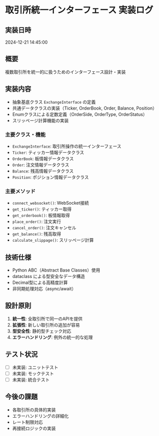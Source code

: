 # 取引所統一インターフェース 実装ログ

## 実装日時
2024-12-21 14:45:00

## 概要
複数取引所を統一的に扱うためのインターフェース設計・実装

## 実装内容
- 抽象基底クラス `ExchangeInterface` の定義
- 共通データクラスの実装（Ticker, OrderBook, Order, Balance, Position）
- Enumクラスによる定数定義（OrderSide, OrderType, OrderStatus）
- スリッページ計算機能の実装

### 主要クラス・機能
- `ExchangeInterface`: 取引所操作の統一インターフェース
- `Ticker`: ティッカー情報データクラス
- `OrderBook`: 板情報データクラス  
- `Order`: 注文情報データクラス
- `Balance`: 残高情報データクラス
- `Position`: ポジション情報データクラス

### 主要メソッド
- `connect_websocket()`: WebSocket接続
- `get_ticker()`: ティッカー取得
- `get_orderbook()`: 板情報取得
- `place_order()`: 注文実行
- `cancel_order()`: 注文キャンセル
- `get_balance()`: 残高取得
- `calculate_slippage()`: スリッページ計算

## 技術仕様
- Python ABC（Abstract Base Classes）使用
- dataclass による型安全なデータ構造
- Decimal型による高精度計算
- 非同期処理対応（async/await）

## 設計原則
1. **統一性**: 全取引所で同一のAPIを提供
2. **拡張性**: 新しい取引所の追加が容易
3. **型安全性**: 静的型チェック対応
4. **エラーハンドリング**: 例外の統一的な処理

## テスト状況
- [ ] 未実装: ユニットテスト
- [ ] 未実装: モックテスト
- [ ] 未実装: 統合テスト

## 今後の課題
- 各取引所の具体的実装
- エラーハンドリングの詳細化
- レート制限対応
- 再接続ロジックの実装